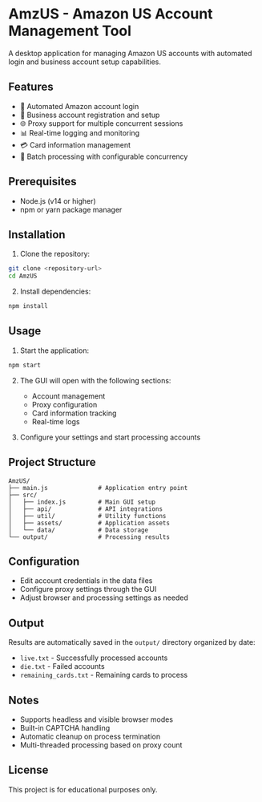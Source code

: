 # AmzUS - Amazon US Account Management Tool

A desktop application for managing Amazon US accounts with automated login and business account setup capabilities.

## Features

- 🔐 Automated Amazon account login
- 🏢 Business account registration and setup
- 🌐 Proxy support for multiple concurrent sessions
- 📊 Real-time logging and monitoring
- 💳 Card information management
- 🔄 Batch processing with configurable concurrency

## Prerequisites

- Node.js (v14 or higher)
- npm or yarn package manager

## Installation

1. Clone the repository:
```bash
git clone <repository-url>
cd AmzUS
```

2. Install dependencies:
```bash
npm install
```

## Usage

1. Start the application:
```bash
npm start
```

2. The GUI will open with the following sections:
   - Account management
   - Proxy configuration
   - Card information tracking
   - Real-time logs

3. Configure your settings and start processing accounts

## Project Structure

```
AmzUS/
├── main.js              # Application entry point
├── src/
│   ├── index.js         # Main GUI setup
│   ├── api/             # API integrations
│   ├── util/            # Utility functions
│   ├── assets/          # Application assets
│   └── data/            # Data storage
└── output/              # Processing results
```

## Configuration

- Edit account credentials in the data files
- Configure proxy settings through the GUI
- Adjust browser and processing settings as needed

## Output

Results are automatically saved in the `output/` directory organized by date:
- `live.txt` - Successfully processed accounts
- `die.txt` - Failed accounts
- `remaining_cards.txt` - Remaining cards to process

## Notes

- Supports headless and visible browser modes
- Built-in CAPTCHA handling
- Automatic cleanup on process termination
- Multi-threaded processing based on proxy count

## License

This project is for educational purposes only.

